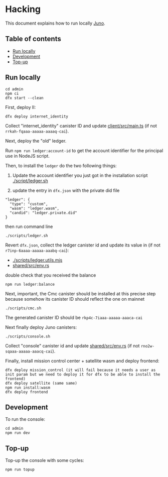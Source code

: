 # Hacking

This document explains how to run locally [Juno](https://juno.build).

## Table of contents

- [Run locally](#run-locally)
- [Development](#development)
- [Top-up](#top-up)

## Run locally

```
cd admin
npm ci
dfx start --clean
```

First, deploy II:

```
dfx deploy internet_identity
```

Collect "internet_identity" canister ID and update [client/src/main.ts](client/src/main.ts) (if not `rrkah-fqaaa-aaaaa-aaaaq-cai`).

Next, deploy the "old" ledger.

Run `npm run ledger:account-id` to get the account identifier for the principal use in NodeJS script.

Then, to install the `ledger` do the two following things:

1. Update the account identifier you just got in the installation script [./script/ledger.sh](./script/ledger.sh)

2. update the entry in `dfx.json` with the private did file

```
"ledger": {
  "type": "custom",
  "wasm": "ledger.wasm",
  "candid": "ledger.private.did"
}
```

then run command line

```
./scripts/ledger.sh
```

Revert `dfx.json`, collect the ledger canister id and update its value in (if not `r7inp-6aaaa-aaaaa-aaabq-cai`):

- [./scripts/ledger.utils.mjs](./scripts/ledger.utils.mjs)
- [shared/src/env.rs](/admin/src/shared/src/env.rs)

double check that you received the balance

```
npm run ledger:balance
```

Next, important, the Cmc canister should be installed at this precise step because somehow its canister ID should reflect the one on mainnet

```
./scripts/cmc.sh
```

The generated canister ID should be `rkp4c-7iaaa-aaaaa-aaaca-cai`

Next finally deploy Juno canisters:

```
./scripts/console.sh
```

Collect "console" canister id and update [shared/src/env.rs](/admin/src/shared/src/env.rs) (if not `rno2w-sqaaa-aaaaa-aaacq-cai`).

Finally, install mission control center + satellite wasm and deploy frontend:

```
dfx deploy mission_control (it will fail because it needs a user as init param but we need to deploy it for dfx to be able to install the frontend)
dfx deploy satellite (same same)
npm run install:wasm
dfx deploy frontend
```

## Development

To run the console:

```
cd admin
npm run dev
```

## Top-up

Top-up the console with some cycles:

```
npm run topup
```
